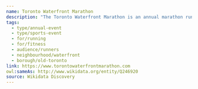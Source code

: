 ```yaml
---
name: Toronto Waterfront Marathon
description: "The Toronto Waterfront Marathon is an annual marathon running race held in Toronto since 2000. The course runs along Toronto's scenic waterfront, offering participants views of Lake Ontario. The event includes a full marathon, half marathon, and 5K race, attracting thousands of runners from around the world each October."
tags:
  - type/annual-event
  - type/sports-event
  - for/running
  - for/fitness
  - audience/runners
  - neighbourhood/waterfront
  - borough/old-toronto
link: https://www.torontowaterfrontmarathon.com
owl:sameAs: http://www.wikidata.org/entity/Q246920
source: Wikidata Discovery
---
```

